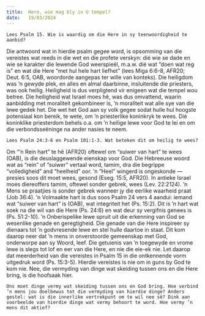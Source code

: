 ```yaml
---
title:  Here, wie mag bly in U tempel?
date:   19/03/2024
---
```


`Lees Psalm 15. Wie is waardig om die Here in sy teenwoordigheid te aanbid?`

Die antwoord wat in hierdie psalm gegee word, is opsomming van die vereistes wat reeds in die wet en die profete verskyn: dié wie se dade en wie se karakter die lewende God weerspieël, m.a.w. dié wat “doen wat reg is” en wat die Here “met hul hele hart liefhet” (lees Miga 6:6-8, AFR20; Deut. 6:5, OAB, woordorde aangepas ter wille van konteks). Die heiligdom was ’n gewyde plek, en alles en almal daarbinne, insluitende die priesters, was ook heilig. Heiligheid is dus verpligtend vir enigeen wat die tempel wou betree. Die heiligheid wat Israel moes hê, was dus omvattend, waarin aanbidding met moraliteit gekombineer is, ’n moraliteit wat alle sye van die lewe gedek het. Die wet het God aan sy volk gegee sodat hulle hul hoogste potensiaal kon bereik, te wete, om ’n priesterlike koninkryk te wees. Dié koninklike priesterdom behels o.a. om ’n heilige lewe voor God te lei en om die verbondsseëninge na ander nasies te neem.

`Lees Psalm 24:3-6 en Psalm 101:1-3. Wat beteken dit om heilig te wees?`

Om “’n Rein hart” te hê (AFR20) oftewel om “suiwer van hart” te wees (OAB), is die deuslaggewende eienskap voor God. Die Hebreeuse woord wat as “rein” of “suiwer” vertaal word, tamim, dra die begrippe “volledigheid” and “heelheid” oor. ’n “Heel” wingerd is ongeskonde — presies soos dit moet wees, gesond (Eseg. 15:5, AFR20). In antieke Israel moes diereoffers tamim, oftewel sonder gebrek, wees (Lev. 22:2124). ’n Mens se praatjies is sonder gebrek wanneer jy die eerlike waarheid praat (Job 36:4). ’n Volmaakte hart is dus soos Psalm 24 vers 4 aandui: iemand wat “suiwer van hart” is (OAB), wat integriteit het (Ps. 15:2). Dit is ’n hart wat soek na die wil van die Here (Ps. 24:6) en wat deur sy vergifnis genees is (Ps. 51:2-10). ’n Onberispelike lewe spruit uit die erkenning van God se wesenlike genade en geregtigheid. Die genade van die Here inspireer sy dienaars tot ’n godvresende lewe en stel hulle daartoe in staat. Dit kom daarop neer dat ’n mens in onverstoorde gemeenskap met God, onderworpe aan sy Woord, leef. Die getuienis van ’n toegewyde en vrome lewe is slegs tot lof en eer van die Here, en nie die eie-ek nie. Let daarop dat meerderheid van die vereistes in Psalm 15 in die ontkennende vorm uitgedruk word (Ps. 15:3-5). Hierdie vereistes is nie om in guns by God te kom nie. Nee, die vermyding van dinge wat skeiding tussen ons en die Here bring, is die hoofsaak hier.

`Ons moet dinge vermy wat skeiding tussen ons en God bring. Hoe verbind ’n mens jou doelbewus tot die vermyding van hierdie dinge? Anders gestel: wat is die innerlike vertrekpunt om te wil nee sê? Dink aan voorbeelde van hierdie dinge wat vermy behoort te word. Hoe vermy ’n mens dit aktief?`